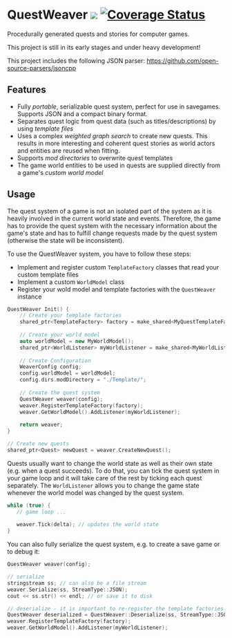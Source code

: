 # QuestWeaver <a href="https://travis-ci.org/Cultrarius/QuestWeaver"><img src="https://travis-ci.org/Cultrarius/QuestWeaver.svg"></a> [![Coverage Status](https://coveralls.io/repos/Cultrarius/QuestWeaver/badge.svg?branch=master&service=github)](https://coveralls.io/github/Cultrarius/QuestWeaver?branch=master)
Procedurally generated quests and stories for computer games.

This project is still in its early stages and under heavy development!

This project includes the following JSON parser: https://github.com/open-source-parsers/jsoncpp

## Features

* Fully *portable*, serializable quest system, perfect for use in savegames. Supports JSON and a compact binary format. 
* Separates quest logic from quest data (such as titles/descriptions) by using *template files*
* Uses a complex *weighted graph search* to create new quests.
This results in more interesting and coherent quest stories as world actors and entities are reused when fitting.
* Supports *mod directories* to overwrite quest templates
* The game world entities to be used in quests are supplied directly from a game's *custom world model*

## Usage

The quest system of a game is not an isolated part of the system as it is heavily involved in the current world state and events.
Therefore, the game has to provide the quest system with the necessary information about the game's state and has to
fulfill change requests made by the quest system (otherwise the state will be inconsistent).

To use the QuestWeaver system, you have to follow these steps:

* Implement and register custom `TemplateFactory` classes that read your custom template files
* Implement a custom `WorldModel` class
* Register your wold model and template factories with the `QuestWeaver` instance
 
```cpp
QuestWeaver Init() {
    // Create your template factories
    shared_ptr<TemplateFactory> factory = make_shared<MyQuestTemplateFactory>();
    
    // Create your world model
    auto worldModel = new MyWorldModel();
    shared_ptr<WorldListener> myWorldListener = make_shared<MyWorldListener>();
    
    // Create Configuration
    WeaverConfig config;
    config.worldModel = worldModel;
    config.dirs.modDirectory = "./Template/";
    
    // Create the quest system
    QuestWeaver weaver(config);
    weaver.RegisterTemplateFactory(factory);
    weaver.GetWorldModel().AddListener(myWorldListener);
    
    return weaver;
}

// Create new quests
shared_ptr<Quest> newQuest = weaver.CreateNewQuest();
```


Quests usually want to change the world state as well as their own state (e.g. when a quest succeeds).
To do that, you can tick the quest system in your game loop and it will take care of the rest by ticking each quest
separately.
The `WorldListener` allows you to change the game state whenever the world model was changed by the quest system.

```cpp
while (true) {
   // game loop ...
   
   weaver.Tick(delta); // updates the world state 
}
```


You can also fully serialize the quest system, e.g. to create a save game or to debug it:

```cpp
QuestWeaver weaver(config);

// serialize
stringstream ss; // can also be a file stream
weaver.Serialize(ss, StreamType::JSON);
cout << ss.str() << endl; // or save it to disk

// deserialize - it is important to re-register the template factories and the world model listener!
QuestWeaver deserialized = QuestWeaver::Deserialize(ss, StreamType::JSON, config.dirs);
weaver.RegisterTemplateFactory(factory);
weaver.GetWorldModel().AddListener(myWorldListener);
```